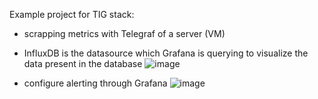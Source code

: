 Example project for TIG stack:
- scrapping metrics with Telegraf of a server (VM)
- InfluxDB is the datasource which Grafana is querying to visualize the data present in the database
![image](https://user-images.githubusercontent.com/124918294/234261233-aa0fe99d-d4fb-436b-af8f-089546f24ca7.png)

- configure alerting through Grafana
![image](https://user-images.githubusercontent.com/124918294/234261682-da980322-42b2-494e-9b92-01efa4fe3f82.png)
